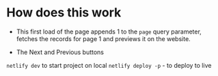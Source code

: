 # How does this work

- This first load of the page appends 1 to the `page` query parameter, fetches the records for page 1 and previews it on the website.

- The Next and Previous buttons

`netlify dev` to start project on local
`netlify deploy -p` - to deploy to live
